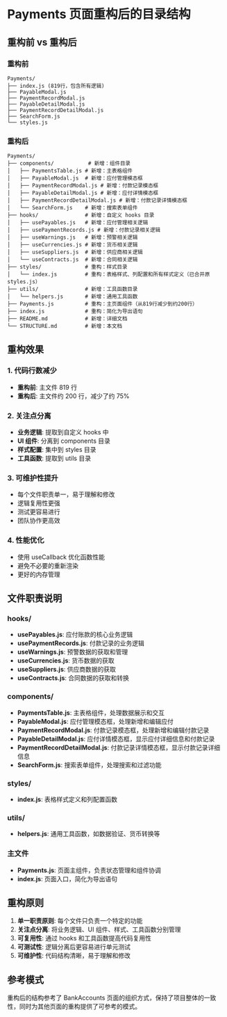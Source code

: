 # Payments 页面重构后的目录结构

## 重构前 vs 重构后

### 重构前
```
Payments/
├── index.js (819行，包含所有逻辑)
├── PayableModal.js
├── PaymentRecordModal.js
├── PayableDetailModal.js
├── PaymentRecordDetailModal.js
├── SearchForm.js
└── styles.js
```

### 重构后
```
Payments/
├── components/           # 新增：组件目录
│   ├── PaymentsTable.js # 新增：主表格组件
│   ├── PayableModal.js  # 新增：应付管理模态框
│   ├── PaymentRecordModal.js # 新增：付款记录模态框
│   ├── PayableDetailModal.js # 新增：应付详情模态框
│   ├── PaymentRecordDetailModal.js # 新增：付款记录详情模态框
│   └── SearchForm.js    # 新增：搜索表单组件
├── hooks/               # 新增：自定义 hooks 目录
│   ├── usePayables.js   # 新增：应付管理相关逻辑
│   ├── usePaymentRecords.js # 新增：付款记录相关逻辑
│   ├── useWarnings.js   # 新增：预警相关逻辑
│   ├── useCurrencies.js # 新增：货币相关逻辑
│   ├── useSuppliers.js  # 新增：供应商相关逻辑
│   └── useContracts.js  # 新增：合同相关逻辑
├── styles/              # 重构：样式目录
│   └── index.js         # 重构：表格样式、列配置和所有样式定义（已合并原 styles.js）
├── utils/               # 新增：工具函数目录
│   └── helpers.js       # 新增：通用工具函数
├── Payments.js          # 重构：主页面组件（从819行减少到约200行）
├── index.js             # 重构：简化为导出语句
├── README.md            # 新增：详细文档
└── STRUCTURE.md         # 新增：本文档
```

## 重构效果

### 1. 代码行数减少
- **重构前**: 主文件 819 行
- **重构后**: 主文件约 200 行，减少了约 75%

### 2. 关注点分离
- **业务逻辑**: 提取到自定义 hooks 中
- **UI 组件**: 分离到 components 目录
- **样式配置**: 集中到 styles 目录
- **工具函数**: 提取到 utils 目录

### 3. 可维护性提升
- 每个文件职责单一，易于理解和修改
- 逻辑复用性更强
- 测试更容易进行
- 团队协作更高效

### 4. 性能优化
- 使用 useCallback 优化函数性能
- 避免不必要的重新渲染
- 更好的内存管理

## 文件职责说明

### hooks/
- **usePayables.js**: 应付账款的核心业务逻辑
- **usePaymentRecords.js**: 付款记录的业务逻辑
- **useWarnings.js**: 预警数据的获取和管理
- **useCurrencies.js**: 货币数据的获取
- **useSuppliers.js**: 供应商数据的获取
- **useContracts.js**: 合同数据的获取和转换

### components/
- **PaymentsTable.js**: 主表格组件，处理数据展示和交互
- **PayableModal.js**: 应付管理模态框，处理新增和编辑应付
- **PaymentRecordModal.js**: 付款记录模态框，处理新增和编辑付款记录
- **PayableDetailModal.js**: 应付详情模态框，显示应付详细信息和付款记录
- **PaymentRecordDetailModal.js**: 付款记录详情模态框，显示付款记录详细信息
- **SearchForm.js**: 搜索表单组件，处理搜索和过滤功能

### styles/
- **index.js**: 表格样式定义和列配置函数

### utils/
- **helpers.js**: 通用工具函数，如数据验证、货币转换等

### 主文件
- **Payments.js**: 页面主组件，负责状态管理和组件协调
- **index.js**: 页面入口，简化为导出语句

## 重构原则

1. **单一职责原则**: 每个文件只负责一个特定的功能
2. **关注点分离**: 将业务逻辑、UI 组件、样式、工具函数分别管理
3. **可复用性**: 通过 hooks 和工具函数提高代码复用性
4. **可测试性**: 逻辑分离后更容易进行单元测试
5. **可维护性**: 代码结构清晰，易于理解和修改

## 参考模式

重构后的结构参考了 BankAccounts 页面的组织方式，保持了项目整体的一致性，同时为其他页面的重构提供了可参考的模式。

